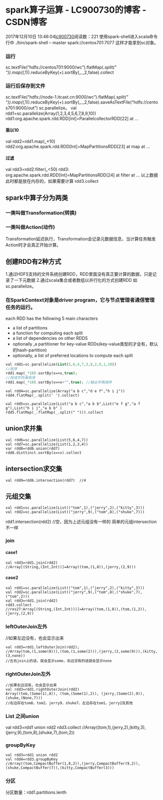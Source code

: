 # spark算子运算 - LC900730的博客 - CSDN博客
2017年12月10日 13:46:04[lc900730](https://me.csdn.net/LC900730)阅读数：221
使用spark-shell进入scala命令行中 
./bin/spark-shell – master spark://centos701:7077 
这样才能拿到sc对象。
### 运行
sc.textFile(“hdfs://centos701:9000/wc”).flatMap(*.split(” “)).map((*,1)).reduceByKey(*+*).sortBy(_._2,false).collect
### 运行后保存到文件
sc.textFile(“hdfs://node-1.itcast.cn:9000/wc”).flatMap(*.split(” “)).map((*,1)).reduceByKey(*+*).sortBy(_._2,false).saveAsTextFile(“hdfs://centos701:9000/out”)
sc.parallelize。
val rdd1=sc.parallelize(Array(1,2,3,4,5,6,7,8,9,10)) 
rdd1:org.apache.spark.rdd.RDD[int]=ParallelcollectorRDD[22] at …
#### 乘以10
val rdd2=rdd1.map(_*10) 
rdd2:org.apache.spark.rdd.RDD[Int]=MapPartitionsRDD[23] at map at … 
#### 过滤
val rdd3=rdd2.filter(_<50) 
rdd3: org.apache.spark.rdd.RDD[Int]=MapPartitionsRDD[24] at filter at … 
以上数据此时都是放在内存的，如果需要计算 
rdd3.collect
## spark中算子分为两类
### 一类叫做Transformation(转换)
### 一类叫做Action(动作)
Transformation延迟执行，Transformation会记录元数据信息，当计算任务触发Action时才会真正开始计算。
## 创建RDD有2种方式
1.通过HDFS支持的文件系统创建RDD，RDD里面没有真正要计算的数据，只是记录了一下元数据 
2.通过scala集合或者数组以并行化的方式创建RDD 
    如sc.parallelize。
### 在SparkContext对象是driver program，它与节点管理者通信管理任务的运行。
each RDD has the following 5 main characters
- a list of partitions
- a function for computing each split
- a list of dependencies on other RDDS
- optionally ,a partitioner for key-value RDDs(key-value类型的才会有，默认的hash-partition)
- optionally, a list of preferred locations to compute each split
```php
val rdd1=sc.parallelize(List(5,6,4,7,3,8,2,9,1,10))
//排序
rdd1.map(_*10).sortBy(x=>x,true);
//转成字符串排序
rdd1.map(_*10).sortBy(x=>x+"",true); //输出字典顺序
```
```
val rdd4=sc.parallelize(Array("a b c","d e f","h i j"))
rdd4.flatMap(_.split(' ').collect)
```
```
val rdd5=sc.parallelize(List("a b c","a b b",List("e f g","a f g"),List("h i j","a b b" )
rdd5.flatMap(_.flatMap(_.split(" "))).collect
```
## union求并集
```
val rdd6=sc.parallelize(List(5,6,4,7))
val rdd7=sc.parallelize(List(1,2,3,4))
var rdd8=rdd6.union(rdd7)
rdd8.disttinct.sortBy(x=>x).collect
```
## intersection求交集
```
val rdd9=rdd6.intersection(rdd7)  //4
```
## 元组交集
```
val rdd1=sc.parallelize(List(("tom",1),("jerry",2),("kitty",3)))
val rdd2=sc.parallelize(List(("jerry",9),("tom",8),("shuke",7)))
```
rdd1.intersection(rdd2)  //空，因为上述元组没有一样的 
简单的元组intersection不一样
### join
#### case1
```
val rdd3=rdd1.join(rdd2)
//Array[(String,(Int,Int))]=Array((tom,(1,8)),(jerry,(2,9)))
```
#### case2
```
val rdd1=sc.parallelize(List(("tom",1),("jerry",2),("kitty",3)))
val rdd2=sc.parallelize(List(("jerry",9),("tom",8),("shuke",7),("tom",2)))
val rdd3=rdd1.join(rdd2)
rdd3.collect
//res27:Array[(String,(Int,Int)))]=Array((tom,(1,8)),(tom,(1,2)),(jerry,(2,9))
```
### leftOuterJoin左外
//如果左边没有，也会显示出来
```
val rdd3=rdd1.leftOuterJoin(rdd2);
//Array(tom,(1,some(8))),(tom,(1,some(2))),(jerry,(2,some(9))),(kitty,(3,none))
//左右join上的话，就会显示some，右边没有的话就会显示none
```
### rightOuterJoin左外
```
//如果右边没有，也会显示出来
val rdd3=rdd1.rightOuterJoin(rdd2)
Array((tom,(Some(1),8)), (tom,(Some(1),2)), (jerry,(Some(2),9)), (shuke,(None,7)))
//右边存在tom8，tom2，jerry9，shuke7，左边存在tom1，jerry2及其他
```
### List 之间union
val rdd3=rdd1 union rdd2 
rdd3.collect 
//Array((tom,1),(jerry,2),(kitty,3),(jerry,9),(tom,8),(shuke,7),(tom,2))
### groupByKey
```
val rdd3=rdd1 union rdd2
val rdd4=rdd3.groupByKey
//Array((tom,CompactBuffer(1,8,2)),(jerry,CompactBuffer(9,2)),(shuke,CompactBuffer(7)),(kitty,CompactBuffer(3)))
```
### 分区
分区数量：rdd1.partitions.lenth
